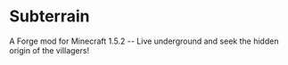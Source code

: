# Subterrain
 A Forge mod for Minecraft 1.5.2 -- Live underground and seek the hidden origin of the villagers!

